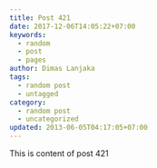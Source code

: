 ```yaml
---
title: Post 421
date: 2017-12-06T14:05:22+07:00
keywords:
  - random
  - post
  - pages
author: Dimas Lanjaka
tags:
  - random post
  - untagged
category:
  - random post
  - uncategorized
updated: 2013-06-05T04:17:05+07:00
---
```

This is content of post 421